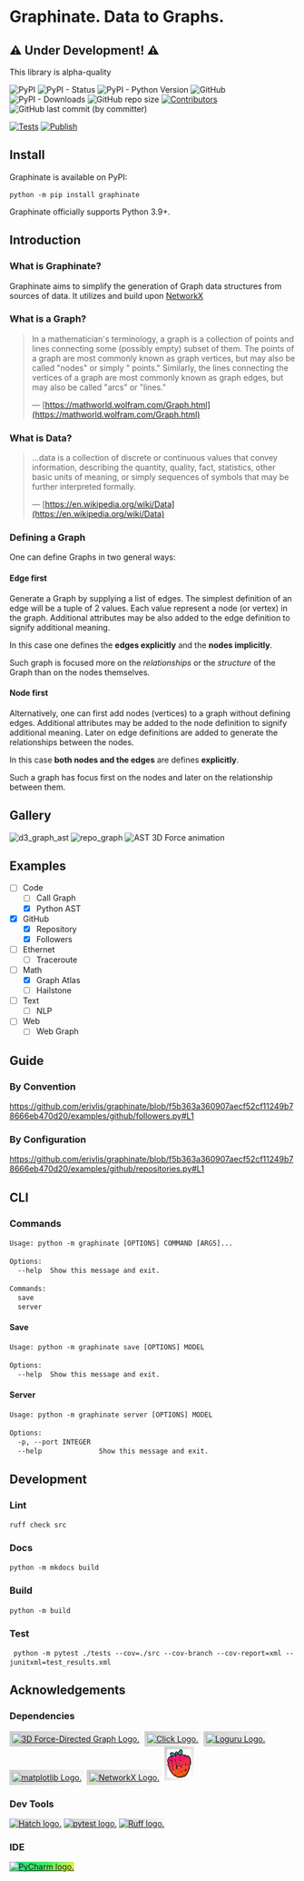 # Graphinate. Data to Graphs.

## ⚠️ **Under Development!** ⚠️

This library is alpha-quality

![PyPI](https://img.shields.io/pypi/v/graphinate)
![PyPI - Status](https://img.shields.io/pypi/status/graphinate)
![PyPI - Python Version](https://img.shields.io/pypi/pyversions/graphinate)
![GitHub](https://img.shields.io/github/license/erivlis/graphinate)
![PyPI - Downloads](https://img.shields.io/pypi/dd/graphinate)
![GitHub repo size](https://img.shields.io/github/repo-size/erivlis/graphinate)
[![Contributors](https://img.shields.io/github/contributors/erivlis/graphinate.svg)](https://github.com/erivlis/graphinate/graphs/contributors)
![GitHub last commit (by committer)](https://img.shields.io/github/last-commit/erivlis/graphinate)

[![Tests](https://github.com/erivlis/graphinate/actions/workflows/test.yml/badge.svg?branch=master)](https://github.com/erivlis/graphinate/actions/workflows/test.yml)
[![Publish](https://github.com/erivlis/graphinate/actions/workflows/publish.yml/badge.svg)](https://github.com/erivlis/graphinate/actions/workflows/publish.yml)

## Install

Graphinate is available on PyPI:

```shell
python -m pip install graphinate 
```

Graphinate officially supports Python 3.9+.

## Introduction

### What is Graphinate?

Graphinate aims to simplify the generation of Graph data structures from sources of data.
It utilizes and build upon [NetworkX](https://networkx.org/)

### What is a Graph?

> In a mathematician's terminology, a graph is a collection of points and lines connecting some (possibly empty) subset
> of them. The points of a graph are most commonly known as graph vertices, but may also be called "nodes" or simply "
> points." Similarly, the lines connecting the vertices of a graph are most commonly known as graph edges, but may also
> be
> called "arcs" or "lines."
>
> &mdash; [https://mathworld.wolfram.com/Graph.html](https://mathworld.wolfram.com/Graph.html)

### What is Data?

> ...data is a collection of discrete or continuous values that convey information, describing the quantity, quality,
> fact, statistics, other basic units of meaning, or simply sequences of symbols that may be further interpreted
> formally.
>
> &mdash; [https://en.wikipedia.org/wiki/Data](https://en.wikipedia.org/wiki/Data)

### Defining a Graph

One can define Graphs in two general ways:

#### Edge first

Generate a Graph by supplying a list of edges. The simplest definition of an edge will be a tuple of 2 values. Each
value represent a node (or vertex) in the graph. Additional attributes may be also added to the edge definition to
signify additional meaning.

In this case one defines the **edges explicitly** and the **nodes implicitly**.

Such graph is focused more on the _relationships_ or the _structure_ of the Graph than on the nodes themselves.

#### Node first

Alternatively, one can first add nodes (vertices) to a graph without defining edges. Additional attributes may be added
to the node definition to signify additional meaning. Later on edge definitions are added to generate the relationships
between the nodes.

In this case **both nodes and the edges** are defines **explicitly**.

Such a graph has focus first on the nodes and later on the relationship between them.

## Gallery

![d3_graph_ast](https://github.com/erivlis/graphinate/assets/9897520/9e7e1ed2-3a5c-41fe-8c5f-999da4b741ff)
![repo_graph](https://github.com/erivlis/graphinate/assets/9897520/9c044bbe-1f21-41b8-b879-95b8362ad48d)
![AST 3D Force animation](https://github.com/erivlis/graphinate/assets/9897520/2e9a53b1-5686-4683-a0e4-fbffa850a27b)

## Examples

- [ ] Code
  - [ ] Call Graph
  - [x] Python AST
- [x] GitHub
  - [x] Repository
  - [x] Followers
- [ ] Ethernet
  - [ ] Traceroute
- [ ] Math
  - [x] Graph Atlas
  - [ ] Hailstone
- [ ] Text
  - [ ] NLP
- [ ] Web
  - [ ] Web Graph

## Guide

### By Convention

https://github.com/erivlis/graphinate/blob/f5b363a360907aecf52cf11249b78666eb470d20/examples/github/followers.py#L1

### By Configuration

https://github.com/erivlis/graphinate/blob/f5b363a360907aecf52cf11249b78666eb470d20/examples/github/repositories.py#L1

## CLI

### Commands

```
Usage: python -m graphinate [OPTIONS] COMMAND [ARGS]...

Options:
  --help  Show this message and exit.

Commands:
  save
  server
```

#### Save

```
Usage: python -m graphinate save [OPTIONS] MODEL

Options:
  --help  Show this message and exit.
```

#### Server

```
Usage: python -m graphinate server [OPTIONS] MODEL

Options:
  -p, --port INTEGER
  --help              Show this message and exit.
```

## Development

### Lint

```shell
ruff check src
```

### Docs

```shell
python -m mkdocs build
```

### Build

```shell
python -m build
```

### Test

```shell
 python -m pytest ./tests --cov=./src --cov-branch --cov-report=xml --junitxml=test_results.xml
```

## Acknowledgements

### Dependencies

<a href="https://vasturiano.github.io/3d-force-graph/"><img height="50" style="padding: 5px; background: linear-gradient(-45deg, #FFFFFF, #CCCCCC);" src="http://gist.github.com/vasturiano/02affe306ce445e423f992faeea13521/raw/preview.png" alt="3D Force-Directed Graph Logo."></a>
<a href="https://palletsprojects.com/p/click/"><img height="50" style="padding: 5px; background: linear-gradient(-45deg, #FFFFFF, #CCCCCC);" src="https://click.palletsprojects.com/en/7.x/_images/click-logo.png" alt="Click Logo."></a>
<a href="https://github.com/Delgan/loguru"><img height="50" style="padding: 5px; background: linear-gradient(-45deg, #FFFFFF, #CCCCCC);" src="https://raw.githubusercontent.com/Delgan/loguru/master/docs/_static/img/logo.png" alt="Loguru Logo."></a>
<a href="https://matplotlib.org/"><img height="50" style="padding: 5px; background: linear-gradient(-45deg, #FFFFFF, #CCCCCC);" src="https://matplotlib.org/_static/logo_dark.svg" alt="matplotlib Logo."></a>
<a href="https://networkx.org/"><img height="50" style="padding: 5px; background: linear-gradient(-45deg, #FFFFFF, #CCCCCC);" src="https://networkx.org/_static/networkx_logo.svg" alt="NetworkX Logo."></a>
<a href="https://strawberry.rocks/"><img height="50" style="padding: 5px; background: linear-gradient(-45deg, #FFFFFF, #CCCCCC);" src="https://github.com/strawberry-graphql/strawberry/raw/main/.github/logo.png" alt="Strawberry GraphQL Logo."></a>

### Dev Tools

<a href="https://hatch.pypa.io/"><img height="50" style="background: linear-gradient(-45deg, #FFFFFF, #CCCCCC);" src="https://hatch.pypa.io/latest/assets/images/logo.svg" alt="Hatch logo."></a>
<a href="https://pytest.org"><img height="50" style="background: linear-gradient(-45deg, #FFFFFF, #CCCCCC);" src="https://docs.pytest.org/en/7.4.x/_static/pytest_logo_curves.svg" alt="pytest logo."></a>
<a href="https://astral.sh/ruff"><img height="50" style="background: linear-gradient(-45deg, #FFFFFF, #CCCCCC);" src="https://astralcms.wpengine.com/wp-content/uploads/2023/03/Ruff-Logo.svg" alt="Ruff logo."></a>

### IDE

<a href="https://www.jetbrains.com/pycharm/"><img height="50" style="background: linear-gradient(-45deg, #FCF84A, #3DEA62, #21D789);" src="https://resources.jetbrains.com/storage/products/company/brand/logos/PyCharm.png" alt="PyCharm logo."></a>